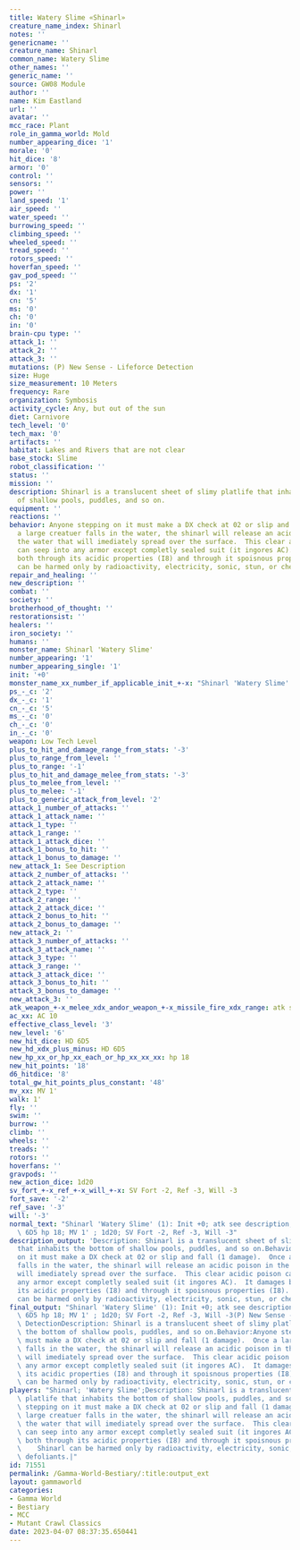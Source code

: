 ```yaml
---
title: Watery Slime «Shinarl»
creature_name_index: Shinarl
notes: ''
genericname: ''
creature_name: Shinarl
common_name: Watery Slime
other_names: ''
generic_name: ''
source: GW08 Module
author: ''
name: Kim Eastland
url: ''
avatar: ''
mcc_race: Plant
role_in_gamma_world: Mold
number_appearing_dice: '1'
morale: '0'
hit_dice: '8'
armor: '0'
control: ''
sensors: ''
power: ''
land_speed: '1'
air_speed: ''
water_speed: ''
burrowing_speed: ''
climbing_speed: ''
wheeled_speed: ''
tread_speed: ''
rotors_speed: ''
hoverfan_speed: ''
gav_pod_speed: ''
ps: '2'
dx: '1'
cn: '5'
ms: '0'
ch: '0'
in: '0'
brain-cpu type: ''
attack_1: ''
attack_2: ''
attack_3: ''
mutations: (P) New Sense - Lifeforce Detection
size: Huge
size_measurement: 10 Meters
frequency: Rare
organization: Symbosis
activity_cycle: Any, but out of the sun
diet: Carnivore
tech_level: '0'
tech_max: '0'
artifacts: ''
habitat: Lakes and Rivers that are not clear
base_stock: Slime
robot_classification: ''
status: ''
mission: ''
description: Shinarl is a translucent sheet of slimy platlife that inhabits the bottom
  of shallow pools, puddles, and so on.
equipment: ''
reactions: ''
behavior: Anyone stepping on it must make a DX check at 02 or slip and fall (1 damage).  Once
  a large creatuer falls in the water, the shinarl will release an acidic poison in
  the water that will imediately spread over the surface.  This clear acidic poison
  can seep into any armor except completly sealed suit (it ingores AC).  It damages
  both through its acidic properties (I8) and through it spoisnous properties (I8).    Shinarl
  can be harmed only by radioactivity, electricity, sonic, stun, or chemical defoliants.
repair_and_healing: ''
new_description: ''
combat: ''
society: ''
brotherhood_of_thought: ''
restorationsist: ''
healers: ''
iron_society: ''
humans: ''
monster_name: Shinarl 'Watery Slime'
number_appearing: '1'
number_appearing_single: '1'
init: '+0'
monster_name_xx_number_if_applicable_init_+-x: "Shinarl 'Watery Slime' (1): Init +0"
ps_-_c: '2'
dx_-_c: '1'
cn_-_c: '5'
ms_-_c: '0'
ch_-_c: '0'
in_-_c: '0'
weapon: Low Tech Level
plus_to_hit_and_damage_range_from_stats: '-3'
plus_to_range_from_level: ''
plus_to_range: '-1'
plus_to_hit_and_damage_melee_from_stats: '-3'
plus_to_melee_from_level: ''
plus_to_melee: '-1'
plus_to_generic_attack_from_level: '2'
attack_1_number_of_attacks: ''
attack_1_attack_name: ''
attack_1_type: ''
attack_1_range: ''
attack_1_attack_dice: ''
attack_1_bonus_to_hit: ''
attack_1_bonus_to_damage: ''
new_attack_1: See Description
attack_2_number_of_attacks: ''
attack_2_attack_name: ''
attack_2_type: ''
attack_2_range: ''
attack_2_attack_dice: ''
attack_2_bonus_to_hit: ''
attack_2_bonus_to_damage: ''
new_attack_2: ''
attack_3_number_of_attacks: ''
attack_3_attack_name: ''
attack_3_type: ''
attack_3_range: ''
attack_3_attack_dice: ''
attack_3_bonus_to_hit: ''
attack_3_bonus_to_damage: ''
new_attack_3: ''
atk_weapon_+-x_melee_xdx_andor_weapon_+-x_missile_fire_xdx_range: atk see description
ac_xx: AC 10
effective_class_level: '3'
new_level: '6'
new_hit_dice: HD 6D5
new_hd_xdx_plus_minus: HD 6D5
new_hp_xx_or_hp_xx_each_or_hp_xx_xx_xx: hp 18
new_hit_points: '18'
d6_hitdice: '8'
total_gw_hit_points_plus_constant: '48'
mv_xx: MV 1'
walk: 1'
fly: ''
swim: ''
burrow: ''
climb: ''
wheels: ''
treads: ''
rotors: ''
hoverfans: ''
gravpods: ''
new_action_dice: 1d20
sv_fort_+-x_ref_+-x_will_+-x: SV Fort -2, Ref -3, Will -3
fort_save: '-2'
ref_save: '-3'
will: '-3'
normal_text: "Shinarl 'Watery Slime' (1): Init +0; atk see description; AC 10; HD\
  \ 6D5 hp 18; MV 1' ; 1d20; SV Fort -2, Ref -3, Will -3"
description_output: 'Description: Shinarl is a translucent sheet of slimy platlife
  that inhabits the bottom of shallow pools, puddles, and so on.Behavior:Anyone stepping
  on it must make a DX check at 02 or slip and fall (1 damage).  Once a large creatuer
  falls in the water, the shinarl will release an acidic poison in the water that
  will imediately spread over the surface.  This clear acidic poison can seep into
  any armor except completly sealed suit (it ingores AC).  It damages both through
  its acidic properties (I8) and through it spoisnous properties (I8).    Shinarl
  can be harmed only by radioactivity, electricity, sonic, stun, or chemical defoliants.'
final_output: "Shinarl 'Watery Slime' (1): Init +0; atk see description; AC 10; HD\
  \ 6D5 hp 18; MV 1' ; 1d20; SV Fort -2, Ref -3, Will -3(P) New Sense - Lifeforce\
  \ DetectionDescription: Shinarl is a translucent sheet of slimy platlife that inhabits\
  \ the bottom of shallow pools, puddles, and so on.Behavior:Anyone stepping on it\
  \ must make a DX check at 02 or slip and fall (1 damage).  Once a large creatuer\
  \ falls in the water, the shinarl will release an acidic poison in the water that\
  \ will imediately spread over the surface.  This clear acidic poison can seep into\
  \ any armor except completly sealed suit (it ingores AC).  It damages both through\
  \ its acidic properties (I8) and through it spoisnous properties (I8).    Shinarl\
  \ can be harmed only by radioactivity, electricity, sonic, stun, or chemical defoliants."
players: "Shinarl; 'Watery Slime';Description: Shinarl is a translucent sheet of slimy\
  \ platlife that inhabits the bottom of shallow pools, puddles, and so on.Behavior:Anyone\
  \ stepping on it must make a DX check at 02 or slip and fall (1 damage).  Once a\
  \ large creatuer falls in the water, the shinarl will release an acidic poison in\
  \ the water that will imediately spread over the surface.  This clear acidic poison\
  \ can seep into any armor except completly sealed suit (it ingores AC).  It damages\
  \ both through its acidic properties (I8) and through it spoisnous properties (I8).\
  \    Shinarl can be harmed only by radioactivity, electricity, sonic, stun, or chemical\
  \ defoliants.|"
id: 71551
permalink: /Gamma-World-Bestiary/:title:output_ext
layout: gammaworld
categories:
- Gamma World
- Bestiary
- MCC
- Mutant Crawl Classics
date: 2023-04-07 08:37:35.650441
---
```

